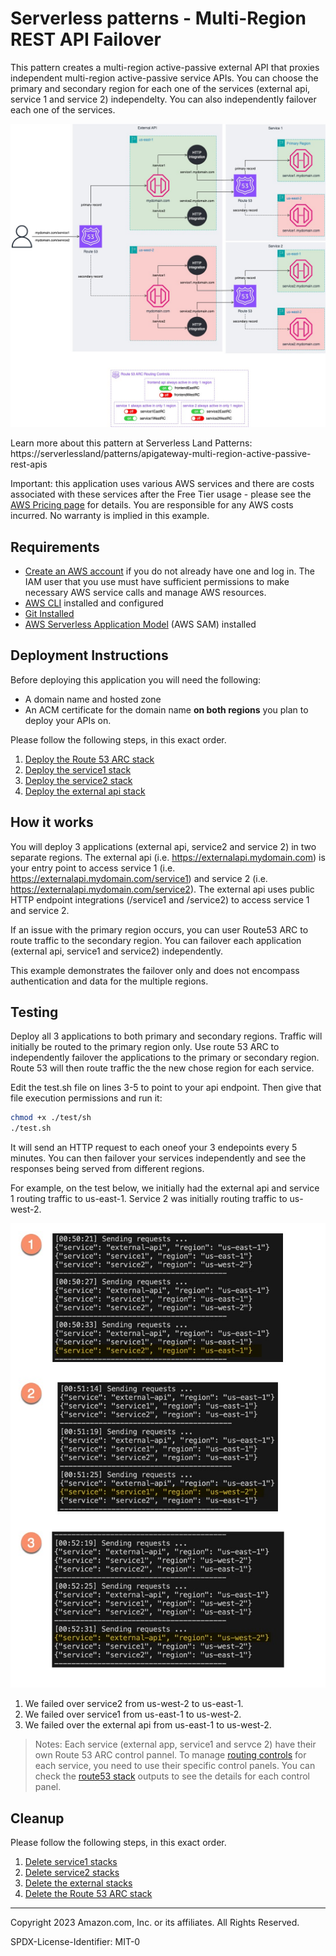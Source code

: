 # Serverless patterns - Multi-Region REST API Failover

This pattern creates a multi-region active-passive external API that proxies independent multi-region active-passive service APIs. You can choose the primary and secondary region for each one of the services (external api, service 1 and service 2) independelty. You can also independently failover each one of the services.

![alt text](images/diagram.jpg)

Learn more about this pattern at Serverless Land Patterns: https://serverlessland/patterns/apigateway-multi-region-active-passive-rest-apis

Important: this application uses various AWS services and there are costs associated with these services after the Free Tier usage - please see the [AWS Pricing page](https://aws.amazon.com/pricing/) for details. You are responsible for any AWS costs incurred. No warranty is implied in this example.

## Requirements
* [Create an AWS account](https://portal.aws.amazon.com/gp/aws/developer/registration/index.html) if you do not already have one and log in. The IAM user that you use must have sufficient permissions to make necessary AWS service calls and manage AWS resources.
* [AWS CLI](https://docs.aws.amazon.com/cli/latest/userguide/install-cliv2.html) installed and configured
* [Git Installed](https://git-scm.com/book/en/v2/Getting-Started-Installing-Git)
* [AWS Serverless Application Model](https://docs.aws.amazon.com/serverless-application-model/latest/developerguide/serverless-sam-cli-install.html) (AWS SAM) installed


## Deployment Instructions
Before deploying this application you will need the following:
* A domain name and hosted zone
* An ACM certificate for the domain name **on both regions** you plan to deploy your APIs on.

Please follow the following steps, in this exact order.

1. [Deploy the Route 53 ARC stack](route53/README.md#deployment-instructions )
1. [Deploy the service1 stack](service1/README.md#deployment-instructions)
1. [Deploy the service2 stack](service2/README.md#deployment-instructions)
1. [Deploy the external api stack](external-api/README.md#deployment-instructions)

## How it works

You will deploy 3 applications (external api, service2 and service 2) in two separate regions. The external api (i.e. https://externalapi.mydomain.com) is your entry point to access service 1  (i.e. https://externalapi.mydomain.com/service1) and service 2  (i.e. https://externalapi.mydomain.com/service2). The external api uses public HTTP endpoint integrations (/service1 and /service2) to access service 1 and service 2.

If an issue with the primary region occurs, you can user Route53 ARC to route traffic to the secondary region. You can failover each application (external api, service1 and service2) independently.

This example demonstrates the failover only and does not encompass authentication and data for the multiple regions.



## Testing

Deploy all 3 applications to both primary and secondary regions. Traffic will initially be routed to the primary region only. Use route 53 ARC to independently failover the applications to the primary or secondary region. Route 53 will then route traffic the the new chose region for each service.

Edit the test.sh file on lines 3-5 to point to your api endpoint. Then give that file execution permissions and run it:

```bash
chmod +x ./test/sh
./test.sh
```

It will send an HTTP request to each oneof your 3 endepoints every 5 minutes. You can then failover your services independently and see the responses being served from different regions.

For example, on the test below, we initially had the external api and service 1 routing traffic to us-east-1. Service 2 was initially routing traffic to us-west-2.


![alt text](images/testing.jpg)

1. We failed over service2 from us-west-2 to us-east-1.
1. We failed over service1 from us-east-1 to us-west-2.
1. We failed over the external api from us-east-1 to us-west-2.

> Notes: Each service (external app, service1 and servce 2) have their own Route 53 ARC control pannel. To manage [routing controls](https://docs.aws.amazon.com/r53recovery/latest/dg/routing-control.html) for each service, you need to use their specific control panels. You can check the [route53 stack](./route53/README.md) outputs to see the details for each control panel.


## Cleanup

Please follow the following steps, in this exact order.

1. [Delete service1 stacks](service1/README.md#cleanup)
1. [Delete service2 stacks](service2/README.md#cleanup)
1. [Delete the external stacks](external-api/README.md#cleanup)
1. [Delete the Route 53 ARC stack](route53/README.md#cleanup)

----
Copyright 2023 Amazon.com, Inc. or its affiliates. All Rights Reserved.

SPDX-License-Identifier: MIT-0